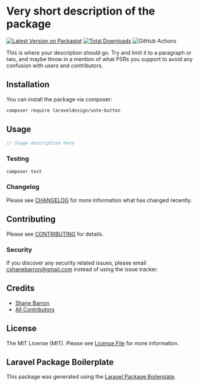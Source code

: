 # Very short description of the package

[![Latest Version on Packagist](https://img.shields.io/packagist/v/laraveldesign/vote-button.svg?style=flat-square)](https://packagist.org/packages/laraveldesign/vote-button)
[![Total Downloads](https://img.shields.io/packagist/dt/laraveldesign/vote-button.svg?style=flat-square)](https://packagist.org/packages/laraveldesign/vote-button)
![GitHub Actions](https://github.com/laraveldesign/vote-button/actions/workflows/main.yml/badge.svg)

This is where your description should go. Try and limit it to a paragraph or two, and maybe throw in a mention of what PSRs you support to avoid any confusion with users and contributors.

## Installation

You can install the package via composer:

```bash
composer require laraveldesign/vote-button
```

## Usage

```php
// Usage description here
```

### Testing

```bash
composer test
```

### Changelog

Please see [CHANGELOG](CHANGELOG.md) for more information what has changed recently.

## Contributing

Please see [CONTRIBUTING](CONTRIBUTING.md) for details.

### Security

If you discover any security related issues, please email cshanebarron@gmail.com instead of using the issue tracker.

## Credits

-   [Shane Barron](https://github.com/laraveldesign)
-   [All Contributors](../../contributors)

## License

The MIT License (MIT). Please see [License File](LICENSE.md) for more information.

## Laravel Package Boilerplate

This package was generated using the [Laravel Package Boilerplate](https://laravelpackageboilerplate.com).
